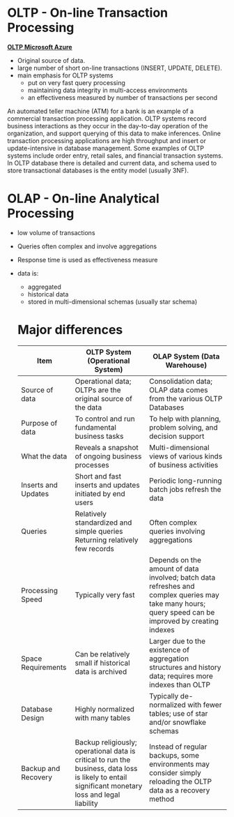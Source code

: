 
# OLTP - On-line Transaction Processing
__[OLTP Microsoft Azure](https://docs.microsoft.com/en-us/azure/architecture/data-guide/relational-data/online-transaction-processing)__
+ Original source of data.
+ large number of short on-line transactions (INSERT, UPDATE, DELETE). 
+ main emphasis for OLTP systems
  + put on very fast query processing
  + maintaining data integrity in multi-access environments
  + an effectiveness measured by number of transactions per second

An automated teller machine (ATM) for a bank is an example of a commercial transaction processing application.
OLTP systems record business interactions as they occur in the day-to-day operation of the organization, and support querying of this data to make inferences.
Online transaction processing applications are high throughput and insert or update-intensive in database management.
Some examples of OLTP systems include order entry, retail sales, and financial transaction systems.
In OLTP database there is detailed and current data, and schema used to store transactional databases is the entity model (usually 3NF). 
  
# OLAP - On-line Analytical Processing
+ low volume of transactions
+ Queries often complex and involve aggregations
+ Response time is used as effectiveness measure
+ data is:
  + aggregated 
  + historical data
  + stored in multi-dimensional schemas (usually star schema) 
  
  # Major differences
  |Item|OLTP System (Operational System)|OLAP System (Data Warehouse)|
  |----|--------------------------------|----------------------------|
  |Source of data|Operational data; OLTPs are the original source of the data|Consolidation data; OLAP data comes from the various OLTP Databases|
  |Purpose of data|To control and run fundamental business tasks|To help with planning, problem solving, and decision support|
  |What the data|Reveals a snapshot of ongoing business processes|Multi-dimensional views of various kinds of business activities|
  |Inserts and Updates|Short and fast inserts and updates initiated by end users|Periodic long-running batch jobs refresh the data|
  |Queries|Relatively standardized and simple queries Returning relatively few records|Often complex queries involving aggregations|
  |Processing Speed|Typically very fast|Depends on the amount of data involved; batch data refreshes and complex queries may take many hours; query speed can be improved by creating indexes|
  |Space Requirements|Can be relatively small if historical data is archived|Larger due to the existence of aggregation structures and history data; requires more indexes than OLTP|
  |Database Design|Highly normalized with many tables|Typically de-normalized with fewer tables; use of star and/or snowflake schemas|
  |Backup and Recovery|Backup religiously; operational data is critical to run the business, data loss is likely to entail significant monetary loss and legal liability|Instead of regular backups, some environments may consider simply reloading the OLTP data as a recovery method|
